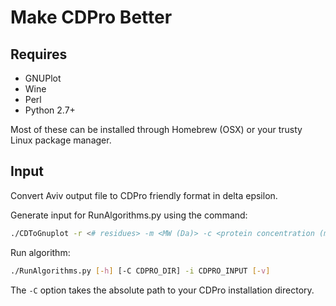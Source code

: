 # Make CDPro Better

## Requires
* GNUPlot
* Wine
* Perl
* Python 2.7+

Most of these can be installed through Homebrew (OSX) or your trusty Linux
package manager.

## Input

Convert Aviv output file to CDPro friendly format in delta epsilon.

Generate input for RunAlgorithms.py using the command:
```bash
./CDToGnuplot -r <# residues> -m <MW (Da)> -c <protein concentration (mg/ml)> [-b <buffer file>] < InFile >OutFile
```

Run algorithm:
```sh
./RunAlgorithms.py [-h] [-C CDPRO_DIR] -i CDPRO_INPUT [-v]
```

The `-C` option takes the absolute path to your CDPro installation directory.
